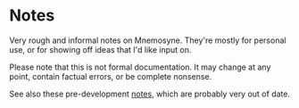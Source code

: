 Notes
=====

Very rough and informal notes on Mnemosyne. They're mostly for personal use, or for showing off ideas that I'd like input on.

Please note that this is not formal documentation. It may change at any point, contain factual errors, or be complete nonsense.

See also these pre-development [notes](https://github.com/hawkw/thoughts/blob/master/lang.md), which are probably very out of date.
